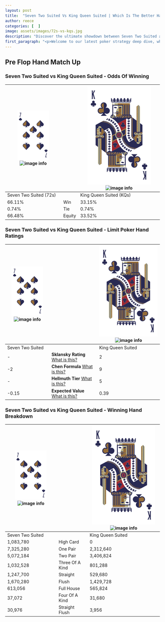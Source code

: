 ```yaml
---
layout: post
title:  "Seven Two Suited Vs King Queen Suited | Which Is The Better Hand In Poker? A Complete Guide"
author: reece
categories: [  ]
image: assets/images/72s-vs-kqs.jpg
description: "Discover the ultimate showdown between Seven Two Suited and King Queen Suited in poker! Uncover the odds, strategies, and scenarios where one hand triumphs over the other. Get ready to up your poker game with this thrilling analysis."
first_paragraph: "<p>Welcome to our latest poker strategy deep dive, where we're pitting two distinct hands against each other in a high-stakes showdown: Seven Two Suited vs King Queen Suited.</p><p>In the dynamic world of poker, every decision counts, and knowing which hand holds the upper hand is key to your success at the table.</p><p>In this article, we'll dissect these two hands, explore the scenarios where one dominates the other, and equip you with the knowledge to make strategic choices that can tip the odds in your favor.</p><p>Get ready to unravel the intriguing dynamics of these poker hands and elevate your game to new heights.</p>"
---
```




[comment]: # (sp0)

## Pre Flop Hand Match Up

<div class="table hand-ratings" markdown="1"> 



### Seven Two Suited vs King Queen Suited - Odds Of Winning


    
| ![image info](assets/images/hand1/7.png) ![image info](assets/images/hand1/2s.png) |  | ![image info](assets/images/hand2/K.png) ![image info](assets/images/hand2/Qs.png) |
| -------- | -------- | -------- |
| Seven Two Suited (72s) |  | King Queen Suited (KQs) |
| 66.11% | Win | 33.15% |
| 0.74% | Tie | 0.74% |
| 66.48% | Equity | 33.52% |




[comment]: # (sp1)



### Seven Two Suited vs King Queen Suited - Limit Poker Hand Ratings


    
| ![image info](assets/images/hand1/7.png) ![image info](assets/images/hand1/2s.png) |  | ![image info](assets/images/hand2/K.png) ![image info](assets/images/hand2/Qs.png) |
| -------- | -------- | -------- |
| Seven Two Suited |  | King Queen Suited |
| - | **Sklansky Rating** [What is this?](/sklansky-rating-explained) | 2 |
| -2 | **Chen Formula** [What is this?](/chen-formula-explained) | 9 |
| - | **Hellmuth Tier** [What is this?](/Hellmuth-tier-explained) | 5 |
| -0.15 | **Expected Value** [What is this?](/expected-value-explained) | 0.39 |




[comment]: # (sp2)



### Seven Two Suited vs King Queen Suited - Winning Hand Breakdown


    
| ![image info](assets/images/hand1/7.png) ![image info](assets/images/hand1/2s.png) |  | ![image info](assets/images/hand2/K.png) ![image info](assets/images/hand2/Qs.png) |
| -------- | -------- | -------- |
| Seven Two Suited |  | King Queen Suited |
| 1,083,780 | High Card | 0 |
| 7,325,280 | One Pair | 2,312,640 |
| 5,072,184 | Two Pair | 3,406,824 |
| 1,032,528 | Three Of A Kind | 801,288 |
| 1,247,700 | Straight | 529,680 |
| 1,670,280 | Flush | 1,429,728 |
| 613,056 | Full House | 565,824 |
| 37,072 | Four Of A Kind | 31,680 |
| 30,976 | Straight Flush | 3,956 |




[comment]: # (sp3)



</div>

[comment]: # (sp4)



[comment]: # (sp5)

